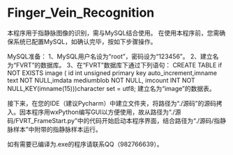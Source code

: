 # Finger_Vein_Recognition
本程序用于指静脉图像的识别，需与MySQL结合使用。
在使用本程序前，您需确保系统已配置MySQL，如确认完毕，按如下步骤操作。

MySQL准备：
1、MySQL用户名设为“root”，密码设为“123456”。
2、建立名为“FVRT”的数据库。
3、在“FVRT”数据库下通过下列语句：
CREATE TABLE if NOT EXISTS image ( id int unsigned primary key auto_increment,imname text NOT NULL,imdata mediumblob NOT NULL,
imcount INT NOT NULL,KEY(imname(15)))character set = utf8;
建立名为“image”的数据表。

接下来，在您的IDE（建议Pycharm）中建立文件夹，将路径为“./源码”的源码拷入。因本程序用wxPython编写GUI以方便使用，故从路径为“./源码/FVRT_FrameStart.py”中的代码开始启动本程序界面，结合路径为“./源码/指静脉样本”中附带的指静脉样本运行。

如有需要已编译为.exe的程序请联系QQ（982766639）。
